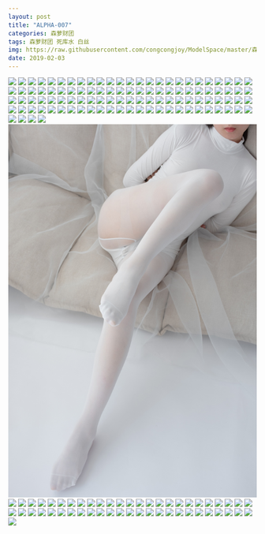 ```yaml
---
layout: post
title: "ALPHA-007"
categories: 森萝财团
tags: 森萝财团 死库水 白丝
img: https://raw.githubusercontent.com/congcongjoy/ModelSpace/master/森萝财团/ALPHA/ALPHA-007/honghuatu.net(1).jpg
date: 2019-02-03
---
```



![](https://raw.githubusercontent.com/congcongjoy/ModelSpace/master/森萝财团/ALPHA/ALPHA-007/honghuatu.net(1).jpg)
![](https://raw.githubusercontent.com/congcongjoy/ModelSpace/master/森萝财团/ALPHA/ALPHA-007/honghuatu.net(2).jpg)
![](https://raw.githubusercontent.com/congcongjoy/ModelSpace/master/森萝财团/ALPHA/ALPHA-007/honghuatu.net(3).jpg)
![](https://raw.githubusercontent.com/congcongjoy/ModelSpace/master/森萝财团/ALPHA/ALPHA-007/honghuatu.net(4).jpg)
![](https://raw.githubusercontent.com/congcongjoy/ModelSpace/master/森萝财团/ALPHA/ALPHA-007/honghuatu.net(5).jpg)
![](https://raw.githubusercontent.com/congcongjoy/ModelSpace/master/森萝财团/ALPHA/ALPHA-007/honghuatu.net(6).jpg)
![](https://raw.githubusercontent.com/congcongjoy/ModelSpace/master/森萝财团/ALPHA/ALPHA-007/honghuatu.net(7).jpg)
![](https://raw.githubusercontent.com/congcongjoy/ModelSpace/master/森萝财团/ALPHA/ALPHA-007/honghuatu.net(8).jpg)
![](https://raw.githubusercontent.com/congcongjoy/ModelSpace/master/森萝财团/ALPHA/ALPHA-007/honghuatu.net(9).jpg)
![](https://raw.githubusercontent.com/congcongjoy/ModelSpace/master/森萝财团/ALPHA/ALPHA-007/honghuatu.net(10).jpg)
![](https://raw.githubusercontent.com/congcongjoy/ModelSpace/master/森萝财团/ALPHA/ALPHA-007/honghuatu.net(11).jpg)
![](https://raw.githubusercontent.com/congcongjoy/ModelSpace/master/森萝财团/ALPHA/ALPHA-007/honghuatu.net(12).jpg)
![](https://raw.githubusercontent.com/congcongjoy/ModelSpace/master/森萝财团/ALPHA/ALPHA-007/honghuatu.net(13).jpg)
![](https://raw.githubusercontent.com/congcongjoy/ModelSpace/master/森萝财团/ALPHA/ALPHA-007/honghuatu.net(14).jpg)
![](https://raw.githubusercontent.com/congcongjoy/ModelSpace/master/森萝财团/ALPHA/ALPHA-007/honghuatu.net(15).jpg)
![](https://raw.githubusercontent.com/congcongjoy/ModelSpace/master/森萝财团/ALPHA/ALPHA-007/honghuatu.net(16).jpg)
![](https://raw.githubusercontent.com/congcongjoy/ModelSpace/master/森萝财团/ALPHA/ALPHA-007/honghuatu.net(17).jpg)
![](https://raw.githubusercontent.com/congcongjoy/ModelSpace/master/森萝财团/ALPHA/ALPHA-007/honghuatu.net(18).jpg)
![](https://raw.githubusercontent.com/congcongjoy/ModelSpace/master/森萝财团/ALPHA/ALPHA-007/honghuatu.net(19).jpg)
![](https://raw.githubusercontent.com/congcongjoy/ModelSpace/master/森萝财团/ALPHA/ALPHA-007/honghuatu.net(20).jpg)
![](https://raw.githubusercontent.com/congcongjoy/ModelSpace/master/森萝财团/ALPHA/ALPHA-007/honghuatu.net(21).jpg)
![](https://raw.githubusercontent.com/congcongjoy/ModelSpace/master/森萝财团/ALPHA/ALPHA-007/honghuatu.net(22).jpg)
![](https://raw.githubusercontent.com/congcongjoy/ModelSpace/master/森萝财团/ALPHA/ALPHA-007/honghuatu.net(23).jpg)
![](https://raw.githubusercontent.com/congcongjoy/ModelSpace/master/森萝财团/ALPHA/ALPHA-007/honghuatu.net(24).jpg)
![](https://raw.githubusercontent.com/congcongjoy/ModelSpace/master/森萝财团/ALPHA/ALPHA-007/honghuatu.net(25).jpg)
![](https://raw.githubusercontent.com/congcongjoy/ModelSpace/master/森萝财团/ALPHA/ALPHA-007/honghuatu.net(26).jpg)
![](https://raw.githubusercontent.com/congcongjoy/ModelSpace/master/森萝财团/ALPHA/ALPHA-007/honghuatu.net(27).jpg)
![](https://raw.githubusercontent.com/congcongjoy/ModelSpace/master/森萝财团/ALPHA/ALPHA-007/honghuatu.net(28).jpg)
![](https://raw.githubusercontent.com/congcongjoy/ModelSpace/master/森萝财团/ALPHA/ALPHA-007/honghuatu.net(29).jpg)
![](https://raw.githubusercontent.com/congcongjoy/ModelSpace/master/森萝财团/ALPHA/ALPHA-007/honghuatu.net(30).jpg)
![](https://raw.githubusercontent.com/congcongjoy/ModelSpace/master/森萝财团/ALPHA/ALPHA-007/honghuatu.net(31).jpg)
![](https://raw.githubusercontent.com/congcongjoy/ModelSpace/master/森萝财团/ALPHA/ALPHA-007/honghuatu.net(32).jpg)
![](https://raw.githubusercontent.com/congcongjoy/ModelSpace/master/森萝财团/ALPHA/ALPHA-007/honghuatu.net(33).jpg)
![](https://raw.githubusercontent.com/congcongjoy/ModelSpace/master/森萝财团/ALPHA/ALPHA-007/honghuatu.net(34).jpg)
![](https://raw.githubusercontent.com/congcongjoy/ModelSpace/master/森萝财团/ALPHA/ALPHA-007/honghuatu.net(35).jpg)
![](https://raw.githubusercontent.com/congcongjoy/ModelSpace/master/森萝财团/ALPHA/ALPHA-007/honghuatu.net(36).jpg)
![](https://raw.githubusercontent.com/congcongjoy/ModelSpace/master/森萝财团/ALPHA/ALPHA-007/honghuatu.net(37).jpg)
![](https://raw.githubusercontent.com/congcongjoy/ModelSpace/master/森萝财团/ALPHA/ALPHA-007/honghuatu.net(38).jpg)
![](https://raw.githubusercontent.com/congcongjoy/ModelSpace/master/森萝财团/ALPHA/ALPHA-007/honghuatu.net(39).jpg)
![](https://raw.githubusercontent.com/congcongjoy/ModelSpace/master/森萝财团/ALPHA/ALPHA-007/honghuatu.net(40).jpg)
![](https://raw.githubusercontent.com/congcongjoy/ModelSpace/master/森萝财团/ALPHA/ALPHA-007/honghuatu.net(41).jpg)
![](https://raw.githubusercontent.com/congcongjoy/ModelSpace/master/森萝财团/ALPHA/ALPHA-007/honghuatu.net(42).jpg)
![](https://raw.githubusercontent.com/congcongjoy/ModelSpace/master/森萝财团/ALPHA/ALPHA-007/honghuatu.net(43).jpg)
![](https://raw.githubusercontent.com/congcongjoy/ModelSpace/master/森萝财团/ALPHA/ALPHA-007/honghuatu.net(44).jpg)
![](https://raw.githubusercontent.com/congcongjoy/ModelSpace/master/森萝财团/ALPHA/ALPHA-007/honghuatu.net(45).jpg)
![](https://raw.githubusercontent.com/congcongjoy/ModelSpace/master/森萝财团/ALPHA/ALPHA-007/honghuatu.net(46).jpg)
![](https://raw.githubusercontent.com/congcongjoy/ModelSpace/master/森萝财团/ALPHA/ALPHA-007/honghuatu.net(47).jpg)
![](https://raw.githubusercontent.com/congcongjoy/ModelSpace/master/森萝财团/ALPHA/ALPHA-007/honghuatu.net(48).jpg)
![](https://raw.githubusercontent.com/congcongjoy/ModelSpace/master/森萝财团/ALPHA/ALPHA-007/honghuatu.net(49).jpg)
![](https://raw.githubusercontent.com/congcongjoy/ModelSpace/master/森萝财团/ALPHA/ALPHA-007/honghuatu.net(50).jpg)
![](https://raw.githubusercontent.com/congcongjoy/ModelSpace/master/森萝财团/ALPHA/ALPHA-007/honghuatu.net(51).jpg)
![](https://raw.githubusercontent.com/congcongjoy/ModelSpace/master/森萝财团/ALPHA/ALPHA-007/honghuatu.net(52).jpg)
![](https://raw.githubusercontent.com/congcongjoy/ModelSpace/master/森萝财团/ALPHA/ALPHA-007/honghuatu.net(53).jpg)
![](https://raw.githubusercontent.com/congcongjoy/ModelSpace/master/森萝财团/ALPHA/ALPHA-007/honghuatu.net(54).jpg)
![](https://raw.githubusercontent.com/congcongjoy/ModelSpace/master/森萝财团/ALPHA/ALPHA-007/honghuatu.net(55).jpg)
![](https://raw.githubusercontent.com/congcongjoy/ModelSpace/master/森萝财团/ALPHA/ALPHA-007/honghuatu.net(56).jpg)
![](https://raw.githubusercontent.com/congcongjoy/ModelSpace/master/森萝财团/ALPHA/ALPHA-007/honghuatu.net(57).jpg)
![](https://raw.githubusercontent.com/congcongjoy/ModelSpace/master/森萝财团/ALPHA/ALPHA-007/honghuatu.net(58).jpg)
![](https://raw.githubusercontent.com/congcongjoy/ModelSpace/master/森萝财团/ALPHA/ALPHA-007/honghuatu.net(59).jpg)
![](https://raw.githubusercontent.com/congcongjoy/ModelSpace/master/森萝财团/ALPHA/ALPHA-007/honghuatu.net(60).jpg)
![](https://raw.githubusercontent.com/congcongjoy/ModelSpace/master/森萝财团/ALPHA/ALPHA-007/honghuatu.net(61).jpg)
![](https://raw.githubusercontent.com/congcongjoy/ModelSpace/master/森萝财团/ALPHA/ALPHA-007/honghuatu.net(62).jpg)
![](https://raw.githubusercontent.com/congcongjoy/ModelSpace/master/森萝财团/ALPHA/ALPHA-007/honghuatu.net(63).jpg)
![](https://raw.githubusercontent.com/congcongjoy/ModelSpace/master/森萝财团/ALPHA/ALPHA-007/honghuatu.net(64).jpg)
![](https://raw.githubusercontent.com/congcongjoy/ModelSpace/master/森萝财团/ALPHA/ALPHA-007/honghuatu.net(65).jpg)
![](https://raw.githubusercontent.com/congcongjoy/ModelSpace/master/森萝财团/ALPHA/ALPHA-007/honghuatu.net(66).jpg)
![](https://raw.githubusercontent.com/congcongjoy/ModelSpace/master/森萝财团/ALPHA/ALPHA-007/honghuatu.net(67).jpg)
![](https://raw.githubusercontent.com/congcongjoy/ModelSpace/master/森萝财团/ALPHA/ALPHA-007/honghuatu.net(68).jpg)
![](https://raw.githubusercontent.com/congcongjoy/ModelSpace/master/森萝财团/ALPHA/ALPHA-007/honghuatu.net(69).jpg)
![](https://raw.githubusercontent.com/congcongjoy/ModelSpace/master/森萝财团/ALPHA/ALPHA-007/honghuatu.net(70).jpg)
![](https://raw.githubusercontent.com/congcongjoy/ModelSpace/master/森萝财团/ALPHA/ALPHA-007/honghuatu.net(71).jpg)
![](https://raw.githubusercontent.com/congcongjoy/ModelSpace/master/森萝财团/ALPHA/ALPHA-007/honghuatu.net(72).jpg)
![](https://raw.githubusercontent.com/congcongjoy/ModelSpace/master/森萝财团/ALPHA/ALPHA-007/honghuatu.net(73).jpg)
![](https://raw.githubusercontent.com/congcongjoy/ModelSpace/master/森萝财团/ALPHA/ALPHA-007/honghuatu.net(74).jpg)
![](https://raw.githubusercontent.com/congcongjoy/ModelSpace/master/森萝财团/ALPHA/ALPHA-007/honghuatu.net(75).jpg)
![](https://raw.githubusercontent.com/congcongjoy/ModelSpace/master/森萝财团/ALPHA/ALPHA-007/honghuatu.net(76).jpg)
![](https://raw.githubusercontent.com/congcongjoy/ModelSpace/master/森萝财团/ALPHA/ALPHA-007/honghuatu.net(77).jpg)
![](https://raw.githubusercontent.com/congcongjoy/ModelSpace/master/森萝财团/ALPHA/ALPHA-007/honghuatu.net(78).jpg)
![](https://raw.githubusercontent.com/congcongjoy/ModelSpace/master/森萝财团/ALPHA/ALPHA-007/honghuatu.net(79).jpg)
![](https://raw.githubusercontent.com/congcongjoy/ModelSpace/master/森萝财团/ALPHA/ALPHA-007/honghuatu.net(80).jpg)
![](https://raw.githubusercontent.com/congcongjoy/ModelSpace/master/森萝财团/ALPHA/ALPHA-007/honghuatu.net(81).jpg)
![](https://raw.githubusercontent.com/congcongjoy/ModelSpace/master/森萝财团/ALPHA/ALPHA-007/honghuatu.net(82).jpg)
![](https://raw.githubusercontent.com/congcongjoy/ModelSpace/master/森萝财团/ALPHA/ALPHA-007/honghuatu.net(83).jpg)
![](https://raw.githubusercontent.com/congcongjoy/ModelSpace/master/森萝财团/ALPHA/ALPHA-007/honghuatu.net(84).jpg)
![](https://raw.githubusercontent.com/congcongjoy/ModelSpace/master/森萝财团/ALPHA/ALPHA-007/honghuatu.net(85).jpg)
![](https://raw.githubusercontent.com/congcongjoy/ModelSpace/master/森萝财团/ALPHA/ALPHA-007/honghuatu.net(86).jpg)
![](https://raw.githubusercontent.com/congcongjoy/ModelSpace/master/森萝财团/ALPHA/ALPHA-007/honghuatu.net(87).jpg)
![](https://raw.githubusercontent.com/congcongjoy/ModelSpace/master/森萝财团/ALPHA/ALPHA-007/honghuatu.net(88).jpg)
![](https://raw.githubusercontent.com/congcongjoy/ModelSpace/master/森萝财团/ALPHA/ALPHA-007/honghuatu.net(89).jpg)
![](https://raw.githubusercontent.com/congcongjoy/ModelSpace/master/森萝财团/ALPHA/ALPHA-007/honghuatu.net(90).jpg)
![](https://raw.githubusercontent.com/congcongjoy/ModelSpace/master/森萝财团/ALPHA/ALPHA-007/honghuatu.net(91).jpg)
![](https://raw.githubusercontent.com/congcongjoy/ModelSpace/master/森萝财团/ALPHA/ALPHA-007/honghuatu.net(92).jpg)
![](https://raw.githubusercontent.com/congcongjoy/ModelSpace/master/森萝财团/ALPHA/ALPHA-007/honghuatu.net(93).jpg)
![](https://raw.githubusercontent.com/congcongjoy/ModelSpace/master/森萝财团/ALPHA/ALPHA-007/honghuatu.net(94).jpg)
![](https://raw.githubusercontent.com/congcongjoy/ModelSpace/master/森萝财团/ALPHA/ALPHA-007/honghuatu.net(95).jpg)
![](https://raw.githubusercontent.com/congcongjoy/ModelSpace/master/森萝财团/ALPHA/ALPHA-007/honghuatu.net(96).jpg)
![](https://raw.githubusercontent.com/congcongjoy/ModelSpace/master/森萝财团/ALPHA/ALPHA-007/honghuatu.net(97).jpg)
![](https://raw.githubusercontent.com/congcongjoy/ModelSpace/master/森萝财团/ALPHA/ALPHA-007/honghuatu.net(98).jpg)
![](https://raw.githubusercontent.com/congcongjoy/ModelSpace/master/森萝财团/ALPHA/ALPHA-007/honghuatu.net(99).jpg)
![](https://raw.githubusercontent.com/congcongjoy/ModelSpace/master/森萝财团/ALPHA/ALPHA-007/honghuatu.net(100).jpg)
![](https://raw.githubusercontent.com/congcongjoy/ModelSpace/master/森萝财团/ALPHA/ALPHA-007/honghuatu.net(101).jpg)
![](https://raw.githubusercontent.com/congcongjoy/ModelSpace/master/森萝财团/ALPHA/ALPHA-007/honghuatu.net(102).jpg)
![](https://raw.githubusercontent.com/congcongjoy/ModelSpace/master/森萝财团/ALPHA/ALPHA-007/honghuatu.net(103).jpg)
![](https://raw.githubusercontent.com/congcongjoy/ModelSpace/master/森萝财团/ALPHA/ALPHA-007/honghuatu.net(104).jpg)
![](https://raw.githubusercontent.com/congcongjoy/ModelSpace/master/森萝财团/ALPHA/ALPHA-007/honghuatu.net(105).jpg)
![](https://raw.githubusercontent.com/congcongjoy/ModelSpace/master/森萝财团/ALPHA/ALPHA-007/honghuatu.net(106).jpg)
![](https://raw.githubusercontent.com/congcongjoy/ModelSpace/master/森萝财团/ALPHA/ALPHA-007/honghuatu.net(107).jpg)
![](https://raw.githubusercontent.com/congcongjoy/ModelSpace/master/森萝财团/ALPHA/ALPHA-007/honghuatu.net(108).jpg)
![](https://raw.githubusercontent.com/congcongjoy/ModelSpace/master/森萝财团/ALPHA/ALPHA-007/honghuatu.net(109).jpg)
![](https://raw.githubusercontent.com/congcongjoy/ModelSpace/master/森萝财团/ALPHA/ALPHA-007/honghuatu.net(110).jpg)
![](https://raw.githubusercontent.com/congcongjoy/ModelSpace/master/森萝财团/ALPHA/ALPHA-007/honghuatu.net(111).jpg)
![](https://raw.githubusercontent.com/congcongjoy/ModelSpace/master/森萝财团/ALPHA/ALPHA-007/honghuatu.net(112).jpg)
![](https://raw.githubusercontent.com/congcongjoy/ModelSpace/master/森萝财团/ALPHA/ALPHA-007/honghuatu.net(113).jpg)
![](https://raw.githubusercontent.com/congcongjoy/ModelSpace/master/森萝财团/ALPHA/ALPHA-007/honghuatu.net(114).jpg)
![](https://raw.githubusercontent.com/congcongjoy/ModelSpace/master/森萝财团/ALPHA/ALPHA-007/honghuatu.net(115).jpg)
![](https://raw.githubusercontent.com/congcongjoy/ModelSpace/master/森萝财团/ALPHA/ALPHA-007/honghuatu.net(116).jpg)
![](https://raw.githubusercontent.com/congcongjoy/ModelSpace/master/森萝财团/ALPHA/ALPHA-007/honghuatu.net(117).jpg)
![](https://raw.githubusercontent.com/congcongjoy/ModelSpace/master/森萝财团/ALPHA/ALPHA-007/honghuatu.net(118).jpg)
![](https://raw.githubusercontent.com/congcongjoy/ModelSpace/master/森萝财团/ALPHA/ALPHA-007/honghuatu.net(119).jpg)
![](https://raw.githubusercontent.com/congcongjoy/ModelSpace/master/森萝财团/ALPHA/ALPHA-007/honghuatu.net(120).jpg)
![](https://raw.githubusercontent.com/congcongjoy/ModelSpace/master/森萝财团/ALPHA/ALPHA-007/honghuatu.net(121).jpg)
![](https://raw.githubusercontent.com/congcongjoy/ModelSpace/master/森萝财团/ALPHA/ALPHA-007/honghuatu.net(122).jpg)
![](https://raw.githubusercontent.com/congcongjoy/ModelSpace/master/森萝财团/ALPHA/ALPHA-007/honghuatu.net(123).jpg)
![](https://raw.githubusercontent.com/congcongjoy/ModelSpace/master/森萝财团/ALPHA/ALPHA-007/honghuatu.net(124).jpg)
![](https://raw.githubusercontent.com/congcongjoy/ModelSpace/master/森萝财团/ALPHA/ALPHA-007/honghuatu.net(125).jpg)
![](https://raw.githubusercontent.com/congcongjoy/ModelSpace/master/森萝财团/ALPHA/ALPHA-007/honghuatu.net(126).jpg)
![](https://raw.githubusercontent.com/congcongjoy/ModelSpace/master/森萝财团/ALPHA/ALPHA-007/honghuatu.net(127).jpg)
![](https://raw.githubusercontent.com/congcongjoy/ModelSpace/master/森萝财团/ALPHA/ALPHA-007/honghuatu.net(128).jpg)
![](https://raw.githubusercontent.com/congcongjoy/ModelSpace/master/森萝财团/ALPHA/ALPHA-007/honghuatu.net(129).jpg)
![](https://raw.githubusercontent.com/congcongjoy/ModelSpace/master/森萝财团/ALPHA/ALPHA-007/honghuatu.net(130).jpg)
![](https://raw.githubusercontent.com/congcongjoy/ModelSpace/master/森萝财团/ALPHA/ALPHA-007/honghuatu.net(131).jpg)
![](https://raw.githubusercontent.com/congcongjoy/ModelSpace/master/森萝财团/ALPHA/ALPHA-007/honghuatu.net(132).jpg)
![](https://raw.githubusercontent.com/congcongjoy/ModelSpace/master/森萝财团/ALPHA/ALPHA-007/honghuatu.net(133).jpg)
![](https://raw.githubusercontent.com/congcongjoy/ModelSpace/master/森萝财团/ALPHA/ALPHA-007/honghuatu.net(134).jpg)
![](https://raw.githubusercontent.com/congcongjoy/ModelSpace/master/森萝财团/ALPHA/ALPHA-007/honghuatu.net(135).jpg)
![](https://raw.githubusercontent.com/congcongjoy/ModelSpace/master/森萝财团/ALPHA/ALPHA-007/honghuatu.net(136).jpg)
![](https://raw.githubusercontent.com/congcongjoy/ModelSpace/master/森萝财团/ALPHA/ALPHA-007/honghuatu.net(137).jpg)
![](https://raw.githubusercontent.com/congcongjoy/ModelSpace/master/森萝财团/ALPHA/ALPHA-007/honghuatu.net(138).jpg)
![](https://raw.githubusercontent.com/congcongjoy/ModelSpace/master/森萝财团/ALPHA/ALPHA-007/honghuatu.net(139).jpg)
![](https://raw.githubusercontent.com/congcongjoy/ModelSpace/master/森萝财团/ALPHA/ALPHA-007/honghuatu.net(140).jpg)
![](https://raw.githubusercontent.com/congcongjoy/ModelSpace/master/森萝财团/ALPHA/ALPHA-007/honghuatu.net(141).jpg)
![](https://raw.githubusercontent.com/congcongjoy/ModelSpace/master/森萝财团/ALPHA/ALPHA-007/honghuatu.net(142).jpg)
![](https://raw.githubusercontent.com/congcongjoy/ModelSpace/master/森萝财团/ALPHA/ALPHA-007/honghuatu.net(143).jpg)
![](https://raw.githubusercontent.com/congcongjoy/ModelSpace/master/森萝财团/ALPHA/ALPHA-007/honghuatu.net(144).jpg)
![](https://raw.githubusercontent.com/congcongjoy/ModelSpace/master/森萝财团/ALPHA/ALPHA-007/honghuatu.net(145).jpg)
![](https://raw.githubusercontent.com/congcongjoy/ModelSpace/master/森萝财团/ALPHA/ALPHA-007/honghuatu.net(146).jpg)
![](https://raw.githubusercontent.com/congcongjoy/ModelSpace/master/森萝财团/ALPHA/ALPHA-007/honghuatu.net(147).jpg)
![](https://raw.githubusercontent.com/congcongjoy/ModelSpace/master/森萝财团/ALPHA/ALPHA-007/honghuatu.net(148).jpg)
![](https://raw.githubusercontent.com/congcongjoy/ModelSpace/master/森萝财团/ALPHA/ALPHA-007/honghuatu.net(149).jpg)
![](https://raw.githubusercontent.com/congcongjoy/ModelSpace/master/森萝财团/ALPHA/ALPHA-007/honghuatu.net(150).jpg)
![](https://raw.githubusercontent.com/congcongjoy/ModelSpace/master/森萝财团/ALPHA/ALPHA-007/honghuatu.net(151).jpg)
![](https://raw.githubusercontent.com/congcongjoy/ModelSpace/master/森萝财团/ALPHA/ALPHA-007/honghuatu.net(152).jpg)
![](https://raw.githubusercontent.com/congcongjoy/ModelSpace/master/森萝财团/ALPHA/ALPHA-007/honghuatu.net(153).jpg)
![](https://raw.githubusercontent.com/congcongjoy/ModelSpace/master/森萝财团/ALPHA/ALPHA-007/honghuatu.net(154).jpg)
![](https://raw.githubusercontent.com/congcongjoy/ModelSpace/master/森萝财团/ALPHA/ALPHA-007/honghuatu.net(155).jpg)
![](https://raw.githubusercontent.com/congcongjoy/ModelSpace/master/森萝财团/ALPHA/ALPHA-007/honghuatu.net(156).jpg)
